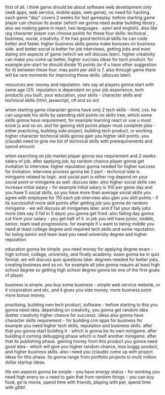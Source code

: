 first of all. i think game should be about software web development only (web apps, web service, mobile apps, web game), no need for hacking. each game "day" covers 2 weeks for fast gameplay. before starting game player can choose its avatar (which we gonna need avatar building library , also we making game in react, two languages - azeri and english). also like rpg character player can choose points for these four skills: technical , business, social, creativity. if he has good technical skills he can code better and faster. higher business skills gonna make bonuses on business side. and better social is better for job interviews, getting jobs and even dating sim aspects of game (which we will discuss later). higher creativity can make you come up better, higher success ideas for tech product. for example pre-start he should divide 10 points (or if u have other suggestion for it) between these four. max point per skill is 7. also through game there will be rare moments for improving these skills. (discuss later)

resources are: money and reputation. lets say all players gonna start with same age (21). reputation is dependant on your job experience, tech products you built, your education, your skills - character skills and technical skills (html, javascript, c# and so on)

when starting game character gonna have only 2 tech skills - html, css.
he can upgrade his skills by spending skill points on skills tree, which some skills gonna have requirement, for example learning react or vue u must know js and so on.
and for gaining skill points player must complete jobs - either practicing, building side project, building tech product, or working. higher character technical skills gonna gain you higher skill points.
you (claude) need to give me list of technical skills with prerequirements and spend amount.

when searching on job market player gonna see requirement and 2 weeks salary of job. after applying job, by random chance player gonna get invitation to interview. higher reputation gonna needed for higher success for invitation. interview process gonna be 2 part - technical side is minigame related to logic. and social part is either rng depend on your social point or minigame as well. discuss later. also higher social skills can increase initial salary - for example initial salary is 100 per game day and you have 5 social skills, so you have more than average social skills you agree with employee for 110
each job interview also gain you skill points - if its successfull more skill points
after getting job you gonna do random minigame - we will discuss all minigames later. and if fail your daily jobs more (lets say 3 fail in 5 days) you gonna get fired. also failing day gonna cut from your salary - you get half of it.
in job you will have junior, middle, senior, team lead progressions. for example if u want to being middle you need at least college degree and required tech skills and some reputation. for being senior and team lead you need university degree and higher reputation.

education gonna be simple. you need money for applying degree exam - high school, college, university, and finally academy. exam gonna be in quiz format. we will discuss quiz questions later. degrees needed for better jobs, creating business and so on. for example all jobs gonna require at least high school degree so getting high school degree gonna be one of the first goals of player.

business is simple. you buy some business - simple web service website, or it corporation and etc, and it gives you side money. more business point more bonus money.

practising, building own tech product, software - before starting to this you gonna need idea. depending on creativity, you gonna get random idea (better creativity higher chance for success). ideas also gonna have character skills requirement - for building crm apps for business for example you need higher tech skills, reputation and business skills. after that you gonna start building it - which is gonna be its own minigame. after building it coming debugging phase which is itself another minigame. after that its publishing phase. gaining money from this product you gonna need good idea - which will give you higher random chance, less buggy product, and higher business skills. also i need you (claude) come up with project ideas for this phase. its gonna range from portfolio projects to multi million dollar startup ideas.

life sim aspects gonna be simple - you have energy status - for working you need high enery so u need to gain that from random things - you can buy food, go to movie, spend time with friends, playing with pet, spend time with gf/bf.

